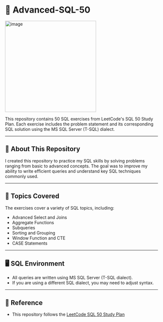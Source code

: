 # 📝 Advanced-SQL-50 

<img width="300" alt="image" src="https://miro.medium.com/v2/resize:fit:1008/1*0HMd3UBqpu478hk_HbhEaA.png">

This repository contains 50 SQL exercises from LeetCode's SQL 50 Study Plan. Each exercise includes the problem statement and its corresponding SQL solution using the MS SQL Server (T-SQL) dialect.

***

## 📌 About This Repository  

I created this repository to practice my SQL skills by solving problems ranging from basic to advanced concepts. The goal was to improve my ability to write efficient queries and understand key SQL techniques commonly used.

***

## 📌 Topics Covered  

The exercises cover a variety of SQL topics, including:
* Advanced Select and Joins
* Aggregate Functions
* Subqueries
* Sorting and Grouping
* Window Function and CTE
* CASE Statements

***

## 🖥️ SQL Environment
* All queries are written using MS SQL Server (T-SQL dialect).
* If you are using a different SQL dialect, you may need to adjust syntax.

***

## 🔗 Reference
* This repository follows the [LeetCode SQL 50 Study Plan](https://leetcode.com/studyplan/premium-sql-50/)
